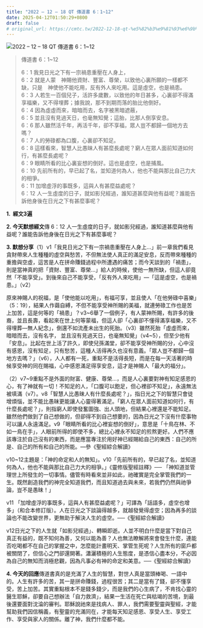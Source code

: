 ```yaml
---
title: "2022 – 12 – 18 QT 傳道書 6：1~12"
date: 2025-04-12T01:50:29+0800
draft: false
# original_url: https://cmtc.tw/2022-12-18-qt-%e5%82%b3%e9%81%93%e6%9b%b8-6%ef%bc%9a112
---
```


![2022 – 12 – 18 QT 傳道書 6：1~12](/images/qt.jpg  "2022 – 12 – 18 QT 傳道書 6：1~12")

> 傳道書 6：1~12
>
> 6：1 我見日光之下有一宗禍患重壓在人身上，  
> 6：2 就是人蒙　神賜他資財、豐富、尊榮，以致他心裏所願的一樣都不缺，只是　神使他不能吃用，反有外人來吃用。這是虛空，也是禍患。  
> 6：3 人若生一百個兒子，活許多歲數，以致他的年日甚多，心裏卻不得滿享福樂，又不得埋葬；據我說，那不到期而落的胎比他倒好。  
> 6：4 因為虛虛而來，暗暗而去，名字被黑暗遮蔽，  
> 6：5 並且沒有見過天日，也毫無知覺；這胎，比那人倒享安息。  
> 6：6 那人雖然活千年，再活千年，卻不享福，眾人豈不都歸一個地方去嗎？  
> 6：7 人的勞碌都為口腹，心裏卻不知足。  
> 6：8 這樣看來，智慧人比愚昧人有甚麼長處呢？窮人在眾人面前知道如何行，有甚麼長處呢？  
> 6：9 眼睛所看的比心裏妄想的倒好。這也是虛空，也是捕風。  
> 6：10 先前所有的，早已起了名，並知道何為人，他也不能與那比自己力大的相爭。  
> 6：11 加增虛浮的事既多，這與人有甚麼益處呢？  
> 6：12 人一生虛度的日子，就如影兒經過，誰知道甚麼與他有益呢？誰能告訴他身後在日光之下有甚麼事呢？

**1.  經文3遍**

**2. 今天默想經文**傳 6：12 人一生虛度的日子，就如影兒經過，誰知道甚麼與他有益呢？誰能告訴他身後在日光之下有甚麼事呢？

**3. 默想分享**（1）v1「我見日光之下有一宗禍患重壓在人身上…」前一章我們看見貪財帶來人生種種的虛空與愁苦，不但無法使人真正的滿足安息，反而帶來種種的重擔與空虛，這苦是人在拼命賺錢過程中所遭遇的痛苦；而今天談到的「禍患」，則是當神真的把「資財、豐富、尊榮…」給人的時候，使他一無所缺，但這人卻竟然「不能享受」。到後來自己不能享受，「反有外人來吃用」—「這是虛空，也是禍患。」（v2）

原來神賜人的祝福，是「使他能以吃用」，有福可享，並且使人「在他勞碌中喜樂」（5：19），結果人作繭自縛，不但不能享受神所賜的美福，就連勞碌工作也是苦上加苦，這是何等的「禍患」？v3~6舉了一個例子，有人蒙神所賜，有許多的後裔，並且長壽，看起來在世上何等蒙福，但這人卻「心裏卻不懂得滿享福樂，又不得埋葬—無人紀念」，倒還不如流產未出生的死胎。（v3）雖然死胎「虛虛而來，暗暗而去，沒有名字， 並且沒有見過天日，也毫無知覺」（v4~5），但至少他有「安息」。比起在世上活了許久，即使兒孫滿堂，卻不能享受神所賜的分，心中沒有感恩，沒有知足，只有愁苦，這種人活得再久也沒有意義。「眾人豈不都歸一個地方去嗎？」（v6），人人都有一死，重點不是活得長短，而是在每一天活著的時候享受神的同在賜福，心中感恩滿足得享安息，這才是神賜人「最大的福分」。

（2）v7~9重點不是外面的財富、健康、尊榮…，而是人心裏要對神有知足感恩的心，有了神就有一切！不知足的人，「口腹可以飽足，但心裡卻不知足」，永遠無法被填滿（v7）。v8「智慧人比愚昧人有什麼長處呢？」，指日光之下的智慧只會徒增煩惱，並不能比愚昧更能讓人心靈得著滿足。「窮人在眾人面前知道如何行，有什麼長處呢？」，則指窮人即使發奮圖強、出人頭地，但結果心裡還是不能知足。雖然他們做到了自己想做的，但卻得不到自己想要的，因為日光之下沒有什麼事物可以讓人永遠滿足。v9「眼睛所看的比心裡妄想的倒好」，意思是「十鳥在林、不如一鳥在手」，人眼前所得的即使不多，總比心裡永不知足的煎熬更好。人們不應該專注於自己沒有的東西，而是應當專注於用好神已經賜給自己的東西：自己的所是、自己的所有和自己的所能。—參《聖經綜合解讀》

v10~12主題是：「神的命定和人的無知」。v10「先前所有的，早已起了名，並知道何為人，他也不能與那比自己力大的相爭。」《靈修版聖經註釋》── 「神知道並管理世上所發生的一切事情。儘管有時看來並非如此，祂確實是完全掌管我們的一生。既然創造我們的神完全知道我們，而且知道過去與未來，若我們仍然與祂爭論，豈不是愚昧！」

v11 「加增虛浮的事既多，這與人有甚麼益處呢？」可譯為「話語多，虛空也增多」（和合本修訂版）。人在日光之下談論得越多，就越發覺得虛空；因為再多的談論也不能改變世界，更無助于解決人生的虛空。──《聖經綜合解讀》

v12日光之下的人生就「如影兒經過」、轉瞬即逝。人並不明白什麼是當下對自己真正有益的，既不知何為善，又何以能為善？人也無法瞭解將來會發生什麼，連能否吃喝都不在自己的掌握之中，怎麼能計畫明天、掌管生死呢？人生所有的窗戶都被關閉了，但信心之門卻還開著。瀟灑積極的人生態度，是憑信心盡本分，不必因為自己的無知而消極悲觀，因為凡事必有神的命定和美意。──《聖經綜合解讀》

**4. 今天的回應**傳道書真的是充滿了人生的智慧，對世人真是當頭棒喝、一語中的。人生有許多的苦，其一是拼命賺錢，過程很苦；其二是當有了錢，卻不懂享受，苦上加苦。其實重點根本不是錢多錢少，而是我們的心生病了，不肯找心靈的醫生耶穌，卻要自己想辦法「自力救濟」，結果一生活在死亡與枯竭的苦境，到最後還要面對沈淪的審判。耶穌說祂來是找病人、罪人，我們需要聖靈與聖經，才能幫助我們因信稱義，有聖靈的充滿同在，才能每天知足感恩、享受人生、享受工作、享受與家人的關係。離了神，我們什麼都不能。